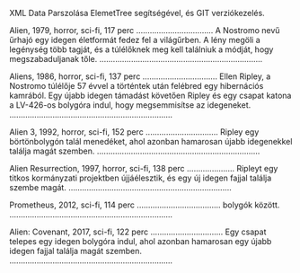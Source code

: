 XML Data Parszolása ElemetTree segítségével, és GIT verziókezelés. 


Alien, 1979, horror, sci-fi, 117 perc .................................. 
A Nostromo nevű űrhajó egy idegen életformát fedez fel a
világűrben. A lény megöli a legénység több tagját, és a túlélőknek meg
kell találniuk a módját, hogy megszabaduljanak tőle.
........................................................................

Aliens, 1986, horror, sci-fi, 137 perc .................................
Ellen Ripley, a Nostromo túlélője 57 évvel a történtek után
felébred egy hibernációs kamrából. Egy újabb idegen támadást követően
Ripley és egy csapat katona a LV-426-os bolygóra indul, hogy
megsemmisítse az idegeneket.
........................................................................

Alien 3, 1992, horror, sci-fi, 152 perc ................................
Ripley egy börtönbolygón talál menedéket, ahol azonban hamarosan
újabb idegenekkel találja magát szemben.
........................................................................

Alien Resurrection, 1997, horror, sci-fi, 138 perc .....................
Ripleyt egy titkos kormányzati projektben újjáélesztik, és egy új
idegen fajjal találja szembe magát.
........................................................................

Prometheus, 2012, sci-fi, 114 perc .....................................
bolygók között.
........................................................................

Alien: Covenant, 2017, sci-fi, 122 perc ................................
Egy csapat telepes egy idegen bolygóra indul, ahol azonban
hamarosan egy újabb idegen fajjal találja magát szemben.
........................................................................
